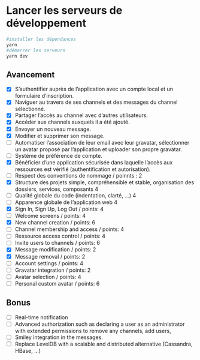 
# Lancer les serveurs de développement

```bash
#installer les dépendances
yarn
#démarrer les serveurs
yarn dev
```

## Avancement

- [x] S’authentifier auprès de l’application avec un compte local et un formulaire d’inscription.
- [x] Naviguer au travers de ses channels et des messages du channel sélectionné.
- [x] Partager l’accès au channel avec d’autres utilisateurs.
- [x] Accéder aux channels auxquels il a été ajouté.
- [x] Envoyer un nouveau message.
- [x] Modifier et supprimer son message.
- [ ] Automatiser l’association de leur email avec leur gravatar, sélectionner un avatar proposé par l’application et uploader son propre gravatar.
- [ ] Système de préférence de compte.
- [x] Bénéficier d’une application sécurisée dans laquelle l’accès aux ressources est vérifié (authentification et autorisation).
- [ ] Respect des conventions de nommage / poinnts : 2
- [x] Structure des projets simple, compréhensible et stable, organisation des dossiers, services, composants 4
- [ ] Qualité globale du code (indentation, clarté, …) 4
- [ ] Apparence globale de l’application web 4
- [x] Sign In, Sign Up, Log Out / points: 4   
- [ ] Welcome screens / points: 4   
- [x] New channel creation  / points: 6   
- [ ] Channel membership and access / points: 4   
- [ ] Ressource access control / points: 4   
- [ ] Invite users to channels / points: 6   
- [x] Message modification / points: 2   
- [x] Message removal / points: 2   
- [ ] Account settings  / points: 4   
- [ ] Gravatar integration  / points: 2
- [ ] Avatar selection / points: 4
- [ ] Personal custom avatar / points: 6   

## Bonus
- [ ] Real-time notification
- [ ] Advanced authorization such as declaring a user as an administrator with extended permissions to remove any channels, add users,
- [ ] Smiley integration in the messages.
- [ ] Replace LevelDB with a scalable and distributed alternative (Cassandra, HBase, ...)